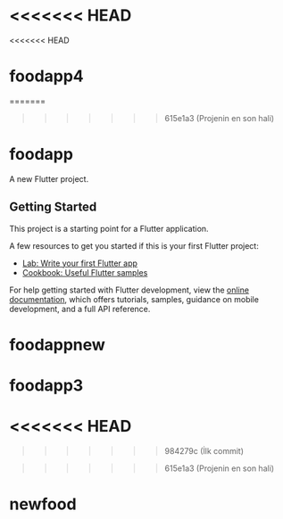 <<<<<<< HEAD
=======
<<<<<<< HEAD
# foodapp4
=======
>>>>>>> 615e1a3 (Projenin en son hali)
# foodapp

A new Flutter project.

## Getting Started

This project is a starting point for a Flutter application.

A few resources to get you started if this is your first Flutter project:

- [Lab: Write your first Flutter app](https://docs.flutter.dev/get-started/codelab)
- [Cookbook: Useful Flutter samples](https://docs.flutter.dev/cookbook)

For help getting started with Flutter development, view the
[online documentation](https://docs.flutter.dev/), which offers tutorials,
samples, guidance on mobile development, and a full API reference.
# foodappnew
# foodapp3
<<<<<<< HEAD
=======
>>>>>>> 984279c (İlk commit)

>>>>>>> 615e1a3 (Projenin en son hali)
# newfood
